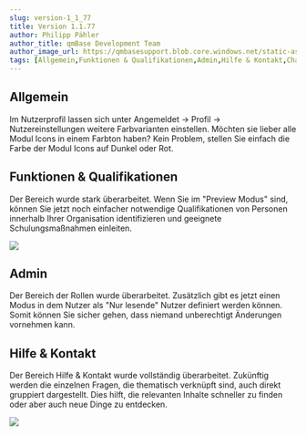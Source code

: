 ```yaml
---
slug: version-1_1_77
title: Version 1.1.77
author: Philipp Pähler
author_title: qmBase Development Team
author_image_url: https://qmbasesupport.blob.core.windows.net/static-assets/img/persons/paehler_round.png
tags: [Allgemein,Funktionen & Qualifikationen,Admin,Hilfe & Kontakt,Changelog]
---
```

## Allgemein

Im Nutzerprofil lassen sich unter Angemeldet -> Profil -> Nutzereinstellungen weitere Farbvarianten einstellen. Möchten sie lieber alle Modul Icons in einem Farbton haben? Kein Problem, stellen Sie einfach die Farbe der Modul Icons auf Dunkel oder Rot.

## Funktionen & Qualifikationen

Der Bereich wurde stark überarbeitet. Wenn Sie im "Preview Modus" sind, können Sie jetzt noch einfacher notwendige Qualifikationen von Personen innerhalb Ihrer Organisation identifizieren und geeignete Schulungsmaßnahmen einleiten.

![](https://caqadmin.blob.core.windows.net/releasenotes/62-images/mceclip1.png)

## Admin

Der Bereich der Rollen wurde überarbeitet. Zusätzlich gibt es jetzt einen Modus in dem Nutzer als "Nur lesende" Nutzer definiert werden können. Somit können Sie sicher gehen, dass niemand unberechtigt Änderungen vornehmen kann.

## Hilfe & Kontakt

Der Bereich Hilfe & Kontakt wurde vollständig überarbeitet. Zukünftig werden die einzelnen Fragen, die thematisch verknüpft sind, auch direkt gruppiert dargestellt. Dies hilft, die relevanten Inhalte schneller zu finden oder aber auch neue Dinge zu entdecken.

![](https://caqadmin.blob.core.windows.net/releasenotes/62-images/mceclip0.png)

###  